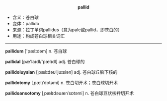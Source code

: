 
**<center>pallid</center>**

- <span class="definition">含义：苍白球</span>
- <span class="definition">变体：pallido</span>
- <span class="definition">来源：拉丁单词pallidus（意为pale或pallid，即苍白的）</span>
- <span class="definition">用途：构成苍白球相关词汇</span>

---

<span class="vocabulary">**pallidum**</span> ['pælɪdəm] n. 苍白球

<span class="vocabulary">**pallidal**</span> [pæ'laɪdl/'pælɪdl] adj. 苍白球的

<span class="vocabulary">**pallidoluysian**</span> [ˌpælɪdəʊˈljʊɪsiən] adj. 苍白球丘脑下核的

<span class="vocabulary">**pallidotomy**</span> [ˌpælɪˈdɒtəmi] n. 苍白切开术；苍白球切开术

<span class="vocabulary">**pallidoansotomy**</span> [ˌpælɪdəʊænˈsɒtəmi] n. 苍白球豆状核袢切开术
